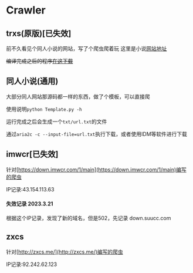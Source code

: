 # Crawler

## trxs(原版)[已失效]

前不久看见个同人小说的网站，写了个爬虫爬着玩
这里是小说[网站地址](https://www.trxs123.com)

~~编译完成之后的程序[在这下载](https://github.com/Rcrwrate/Crawler/tree/main/dist)~~

## 同人小说(通用)

大部分同人网站那源码都一样的东西，做了个模板，可以直接爬

使用说明`python Template.py -h`

运行完成之后会生成一个`txt/url.txt`的文件

通过`aria2c -c --input-file=url.txt`执行下载，或者使用IDM等软件进行下载

## imwcr[已失效]

针对[https://down.imwcr.com/1/main](https://down.imwcr.com/1/main)编写的爬虫

IP记录:43.154.113.63

####  失效记录 2023.3.21

根据这个IP记录，发现了新的域名，但是502，先记录 down.suucc.com

## zxcs

针对[http://zxcs.me/](http://zxcs.me/)编写的爬虫

IP记录:92.242.62.123
